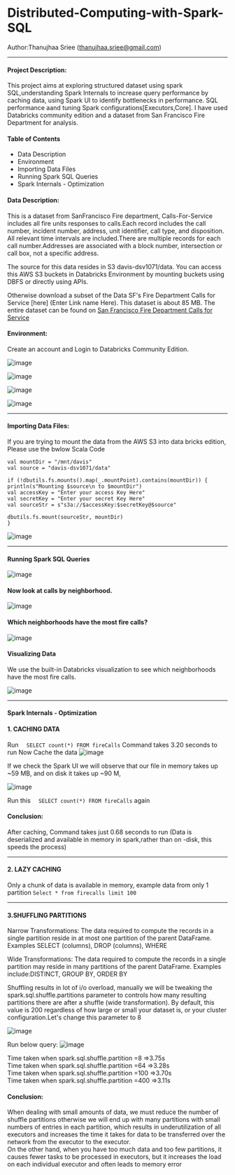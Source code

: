# Distributed-Computing-with-Spark-SQL
Author:Thanujhaa Sriee (thanujhaa.sriee@gmail.com)
<hr height=5px>

#### Project Description:<br>
This project aims at exploring structured dataset using spark SQL,understanding Spark Internals to increase query performance by caching data, using Spark UI to identify bottlenecks in performance. SQL performance aand  tuning Spark configurations[Executors,Core]. I have used Databricks community edition and a dataset from San Francisco Fire Department for analysis.

#### Table of Contents
* Data Description
* Environment
* Importing Data Files
* Running Spark SQL Queries
* Spark Internals - Optimization

#### Data Description:<br>
This is a dataset from SanFrancisco Fire department, Calls-For-Service includes all fire units responses to calls.Each record includes the call number, incident number, address, unit identifier, call type, and disposition. All relevant time intervals are included.There are multiple records for each call number.Addresses are associated with a block number, intersection or call box, not a specific address.</br>

The source for this data resides in S3 davis-dsv1071/data. You can access this AWS S3 buckets in Databricks Environment by mounting buckets using DBFS or directly using APIs.

Otherwise download a subset of the Data SF's Fire Department Calls for Service [here] (Enter Link name Here). This dataset is about 85 MB.
The entire dataset can be found on [San Francisco Fire Department Calls for Service](https://data.sfgov.org/Public-Safety/Fire-Department-Calls-for-Service/nuek-vuh3/data)</br>

#### Environment:</br>

Create an account and Login to Databricks Community Edition.

![image](https://user-images.githubusercontent.com/69738890/100491118-ca534c00-30e6-11eb-868b-4bbe8909a818.png)

![image](https://user-images.githubusercontent.com/69738890/100491124-dfc87600-30e6-11eb-9c03-04769a9f226e.png)

![image](https://user-images.githubusercontent.com/69738890/100491155-1e5e3080-30e7-11eb-9410-e0bcd2f7f260.png)

![image](https://user-images.githubusercontent.com/69738890/100491218-75fc9c00-30e7-11eb-9e76-df11afc3892b.png)

<hr height = 5px>

#### Importing Data Files:</br>

If you are trying to mount the data from the AWS S3 into data bricks edition, Please use the bwlow Scala Code

```
val mountDir = "/mnt/davis"
val source = "davis-dsv1071/data"

if (!dbutils.fs.mounts().map(_.mountPoint).contains(mountDir)) {
println(s"Mounting $source\n to $mountDir")
val accessKey = "Enter your access Key Here"
val secretKey = "Enter your secret Key Here"
val sourceStr = s"s3a://$accessKey:$secretKey@$source"

dbutils.fs.mount(sourceStr, mountDir)
}
```

![image](https://user-images.githubusercontent.com/69738890/100490743-56637480-30e3-11eb-9143-d42a30d311ab.png)

<hr height = 5px>

#### Running Spark SQL Queries

![image](https://user-images.githubusercontent.com/69738890/100490775-b528ee00-30e3-11eb-9ff2-577e85ca8bbe.png)

#### Now look at calls by neighborhood.

![image](https://user-images.githubusercontent.com/69738890/100490854-98d98100-30e4-11eb-99c6-7cf91d46a170.png)

#### Which neighborhoods have the most fire calls?

![image](https://user-images.githubusercontent.com/69738890/100490795-e1dd0580-30e3-11eb-8772-364f48c39ba1.png)

#### Visualizing Data

We use the built-in Databricks visualization to see which neighborhoods have the most fire calls.

![image](https://user-images.githubusercontent.com/69738890/100490813-1c46a280-30e4-11eb-81e0-b8602b62c200.png)

<hr height = 5px>

#### Spark Internals - Optimization
#### 1. CACHING DATA

Run ```  SELECT count(*) FROM fireCalls```
Command takes 3.20 seconds to run 
Now Cache the data
![image](https://user-images.githubusercontent.com/69738890/100491620-a98cf580-30ea-11eb-9ac8-4325f4bbffc0.png)

If we check the Spark UI we will observe that our file in memory takes up ~59 MB, and on disk it takes up ~90 M,

![image](https://user-images.githubusercontent.com/69738890/100491866-af83d600-30ec-11eb-9775-72f9b93a4e25.png)

Run this ```  SELECT count(*) FROM fireCalls``` again
#### Conclusion:</br>
After caching, Command takes just 0.68 seconds to run (Data is deserialized and available in memory in spark,rather than on -disk, this speeds the process)

<hr height = 5px>

#### 2. LAZY CACHING

Only a chunk of data is available in memory, example data from only 1 partition
```Select * from firecalls limit 100```

<hr height = 5px>

#### 3.SHUFFLING PARTITIONS
Narrow Transformations: The data required to compute the records in a single partition reside in at most one partition of the parent DataFrame.
Examples SELECT (columns), DROP (columns), WHERE</br>

Wide Transformations: The data required to compute the records in a single partition may reside in many partitions of the parent DataFrame.
Examples include:DISTINCT, GROUP BY, ORDER BY</br>

Shuffling results in lot of i/o overload, manually we will be tweaking the spark.sql.shuffle.partitions parameter to controls how many resulting partitions there are after a   shuffle (wide transformation). By default, this value is 200 regardless of how large or small your dataset is, or your cluster configuration.Let's change this parameter to 8

![image](https://user-images.githubusercontent.com/69738890/100492310-69307600-30f0-11eb-9766-d34789b799da.png)

Run below query:
![image](https://user-images.githubusercontent.com/69738890/100492367-ecea6280-30f0-11eb-8812-83de2d9ca991.png)</br>

Time taken when spark.sql.shuffle.partition =8  =>3.75s</br>
Time taken when spark.sql.shuffle.partition =64  =>3.28s</br>
Time taken when spark.sql.shuffle.partition =100  =>3.70s</br>
Time taken when spark.sql.shuffle.partition =400  =>3.11s</br>

#### Conclusion:</br>
When dealing with small amounts of data, we must reduce the number of shuffle partitions otherwise we will end up with many partitions with small numbers of entries in each partition, which results in underutilization of all executors and increases the time it takes for data to be transferred over the network from the executor to the executor.</br>
On the other hand, when you have too much data and too few partitions, it causes fewer tasks to be processed in executors, but it increases the load on each individual executor and often leads to memory error





